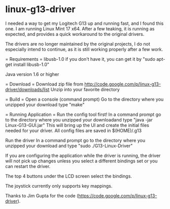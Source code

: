 # linux-g13-driver

I needed a way to get my Logitech G13 up and running fast, and I found this one.
I am running Linux Mint 17 x64. After a few teaking, it is running as expected,
and provides a quick workaround to the original drivers.

The drivers are no longer maintained by the original projects, I do not especially
intend to continue, as it is still working properly after a few work.

= Requirements =
libusb-1.0
if you don't have it, you can get it by "sudo apt-get install libusb-1.0"

Java version 1.6 or higher

= Download =
Download zip file from http://code.google.com/p/linux-g13-driver/downloads/list
Unzip into your favorite directory

= Build =
Open a console (command prompt)
Go to the directory where you unzipped your download
type "make"

= Running Application =
Run the config tool first!
In a command prompt go to the directory where you unzipped your downloadand type "java -jar Linux-G13-GUI.jar"
This will bring up the UI and create the initial files needed for your driver.
All config files are saved in $(HOME)/.g13

Run the driver
In a command prompt go to the directory where you unzipped your download and type "sudo ./G13-Linux-Driver"

If you are configuring the application while the driver is running, the driver will
not pick up changes unless you select a different bindings set or you can restart
the driver.

The top 4 buttons under the LCD screen select the bindings.

The joystick currently only supports key mappings.

Thanks to Jim Gupta for the code (https://code.google.com/p/linux-g13-driver).
